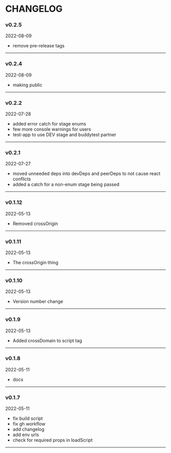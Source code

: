 # CHANGELOG 

### v0.2.5  
2022-08-09  
 
- remove pre-release tags    
---  
  

### v0.2.4  
2022-08-09  
 
- making public    
---  
  

### v0.2.2  
2022-07-28  
 
- added error catch for stage enums   
- few more console warnings for users   
- test-app to use DEV stage and buddytest partner    
---  
  

### v0.2.1  
2022-07-27  
 
- moved unneeded deps into devDeps and peerDeps to not cause react conflicts   
- added a catch for a non-enum stage being passed    
---  
  

### v0.1.12  
2022-05-13  
 
- Removed crossOrigin    
---  
  

### v0.1.11  
2022-05-13  
 
- The crossOrigin thing    
---  
  

### v0.1.10  
2022-05-13  
 
- Version number change    
---  
  

### v0.1.9  
2022-05-13  
 
- Added crossDomain to script tag    
---  
  

### v0.1.8  
2022-05-11  
 
- docs    
---  
  

### v0.1.7  
2022-05-11  
 
- fix build script   
- fix gh workflow   
- add changelog   
- add env urls   
- check for required props in loadScript    
---  
 